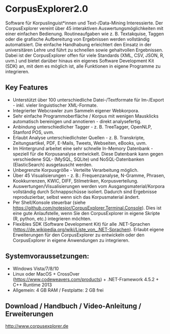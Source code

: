 # CorpusExplorer2.0

Software für Korpuslinguist*innen und Text-/Data-Mining Interessierte. Der CorpusExplorer vereint über 45 interaktiven Auswertungsmöglichkeiten mit einer einfachen Bedienung. Routineaufgaben wie z. B. Textakquise, Taggen oder die grafische Aufbereitung von Ergebnissen werden vollständig automatisiert. Die einfache Handhabung erleichtert den Einsatz in der universitären Lehre und führt zu schnellen sowie gehaltvollen Ergebnissen. Dabei ist der CorpusExplorer offen für viele Standards (XML, CSV, JSON, R, uvm.) und bietet darüber hinaus ein eigenes Software Development Kit (SDK) an, mit dem es möglich ist, alle Funktionen in eigene Programme zu integrieren.

## Key Features
- Unterstützt über 100 unterschiedliche Datei-/Textformate für Im-/Export - inkl. vieler linguistischer XML-Formate.
- Integrierter Webcrawler zum Sammeln eigener Webkorpora.
- Sehr einfache Programmoberfläche / Korpus mit wenigen Mausklicks automatisch bereinigen und annotieren - direkt analysefertig.
- Anbindung unterschiedlicher Tagger - z. B. TreeTagger, OpenNLP, Stanford POS, uvm.
- Erlaubt Analyse unterschiedlichster Quellen - z. B. Transkripte, Zeitungsartikel, PDF, E-Mails, Tweets, Webseiten, eBooks, uvm.
- Im Hintergrund arbeitet eine sehr schnelle In-Memory Datenbank - speziell für die Korpusanalyse entwickelt. Diese Datenbank kann gegen verschiedene SQL- (MySQL, SQLite) und NoSQL-Datenbanken (ElasticSearch) ausgetauscht werden.
- Unbegrenzte Korpusgröße - Verteilte Verarbeitung möglich.
- Über 45 Visualisierungen - z. B.: Frequenzanalyse, N-Gramme, Phrasen, Kookkurrenzen, KWIC, DIFF, Stilmetriken, Korpusverteilung.
- Auswertungen/Visualisierungen werden vom Ausgangsmaterial/Korpora vollständig durch Schnappschüsse isoliert. Dadurch sind Ergebnisse reproduzierbar, selbst wenn sich das Korpusmaterial ändert.
- Per Shell/Konsole steuerbar (siehe https://github.com/notesjor/CorpusExplorer.Terminal.Console). Dies ist eine gute Anlaufstelle, wenn Sie den CorpusExplorer in eigene Skripte (R, python, etc.) integrieren möchten. 
- Flexibles SDK (Software Development Kit) für alle .NET-Sprachen (https://de.wikipedia.org/wiki/Liste_von_.NET-Sprachen). Erlaubt eigene Erweiterungen für den CorpusExplorer zu entwickeln oder den CorpusExplorer in eigene Anwendungen zu integrieren. 

## Systemvoraussetzungen:
- Windows Vista/7/8/10
- Linux oder MacOS + CrossOver (https://www.codeweavers.com/products) + .NET-Framework 4.5.2 + C++ Runtime 2013
- Allgemein: 4 GB RAM / Festplatte: 2 GB frei

## Download / Handbuch / Video-Anleitung / Erweiterungen
http://www.corpusexplorer.de
